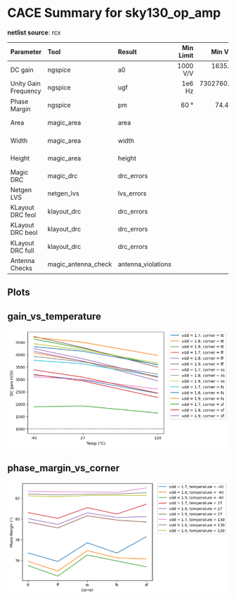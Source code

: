 
# CACE Summary for sky130_op_amp

**netlist source**: rcx

|      Parameter       |         Tool         |     Result      | Min Limit  |  Min Value   | Typ Target |  Typ Value   | Max Limit  |  Max Value   |  Status  |
| :------------------- | :------------------- | :-------------- | ---------: | -----------: | ---------: | -----------: | ---------: | -----------: | :------: |
| DC gain              | ngspice              | a0                   |        1000 V/V | 1635.030 V/V |          any | 3592.070 V/V |          any | 4725.170 V/V |   Pass ✅    |
| Unity Gain Frequency | ngspice              | ugf                  |          1e6 Hz | 7302760.000 Hz |          any | 11555800.000 Hz |          any | 17020100.000 Hz |   Pass ✅    |
| Phase Margin         | ngspice              | pm                   |            60 ° |   74.486 ° |          any |   80.121 ° |          any |   82.978 ° |   Pass ✅    |
| Area                 | magic_area           | area                 |               ​ |          ​ |            ​ |          ​ |     9600 µm² | 6689.038 µm² |   Pass ✅    |
| Width                | magic_area           | width                |               ​ |          ​ |            ​ |          ​ |          any |  88.275 µm |   Pass ✅    |
| Height               | magic_area           | height               |               ​ |          ​ |            ​ |          ​ |          any |  75.775 µm |   Pass ✅    |
| Magic DRC            | magic_drc            | drc_errors           |               ​ |          ​ |            ​ |          ​ |            0 |          0 |   Pass ✅    |
| Netgen LVS           | netgen_lvs           | lvs_errors           |               ​ |          ​ |            ​ |          ​ |            0 |          0 |   Pass ✅    |
| KLayout DRC feol     | klayout_drc          | drc_errors           |               ​ |          ​ |            ​ |          ​ |            0 |          0 |   Pass ✅    |
| KLayout DRC beol     | klayout_drc          | drc_errors           |               ​ |          ​ |            ​ |          ​ |            0 |          0 |   Pass ✅    |
| KLayout DRC full     | klayout_drc          | drc_errors           |               ​ |          ​ |            ​ |          ​ |            0 |          0 |   Pass ✅    |
| Antenna Checks       | magic_antenna_check  | antenna_violations   |               ​ |          ​ |            ​ |          ​ |            0 |          0 |   Pass ✅    |


## Plots

## gain_vs_temperature

![gain_vs_temperature](./sky130_op_amp/rcx/gain_vs_temperature.png)

## phase_margin_vs_corner

![phase_margin_vs_corner](./sky130_op_amp/rcx/phase_margin_vs_corner.png)
